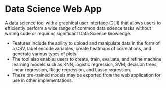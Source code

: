 # Data Science Web App
A data science tool with a graphical user interface (GUI) that allows users to efficiently perform a wide range of common data science tasks without writing code or requiring significant Data Science knowledge.

- Features include the ability to upload and manipulate data in the form of a CSV, label encode variables, create heatmaps of correlations, and generate various types of plots. 
- The tool also enables users to create, train, evaluate, and refine machine learning models such as KNN, logistic regression, SVM, decision trees, linear regression, Ridge regression, and Lasso regression. 
- These pre-trained models may be exported from the web application for use in other implementations.


